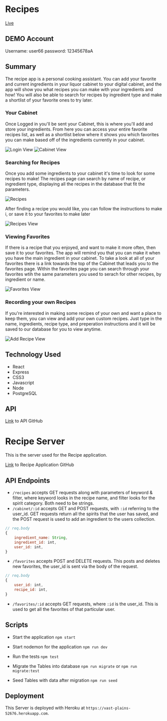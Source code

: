 # Recipes

[Live](https://capstone-client.seyiariyo.vercel.app)

## DEMO Account

Username: user66
password: 12345678aA

## Summary

The recipe app is a personal cooking assistant. You can add your favorite and current ingredients in your liquor cabinet to your digital cabinet, and the app will show you what recipes you can make with your ingredients and how! You will also be able to search for recipes by ingredient type and make a shortlist of your favorite ones to try later.

### Your Cabinet

Once Logged in you'll be sent your Cabinet, this is where you'll add and store your ingredients. From here you can access your entire favorite recipes list, as well as a shortlist below where it shows you which favorites you can make based off of the ingredients currently in your cabinet.

![Login View](./READMEimg/login.png)
![Cabinet View](./READMEimg/Cabinet.png)

### Searching for Recipes

Once you add some ingredients to your cabinet it's time to look for some recipes to make! The recipes page can search by name of recipe, or ingredient type, displaying all the recipes in the database that fit the parameters.

![Recipes](./READMEimg/recipes.png)

After finding a recipe you would like, you can follow the instructions to make i, or save it to your favorites to make later

![Recipes View](./READMEimg/ViewRecipes.png)

### Viewing Favorites

If there is a recipe that you enjoyed, and want to make it more often, then save it to your favorites. The app will remind you that you can make it when you have the main ingredient in your cabinet. To take a look at all of your favorites there is a link towards the top of the Cabinet that leads you to the favorites page. Within the favorites page you can search through your favorites wtih the same parameters you used to serach for other recipes, by ingredient or name.

![Favorites View](./READMEimg/favorites.png)

### Recording your own Recipes

If you're interested in making some recipes of your own and want a place to keep them, you can view and add your own custom recipes. Just type in the name, ingredients, recipe type, and preperation instructions and it will be saved to our database for you to view anytime.

![Add Recipe View](./READMEimg/addRecipe.png)

## Technology Used

- React
- Express
- CSS3
- Javascript
- Node
- PostgreSQL

## API

[Link](https://github.com/SeyiAriyo/capstone-server) to API GitHub

# Recipe Server

This is the server used for the Recipe application.

[Link](https://github.com/SeyiAriyo/capstone-server) to Recipe Application GitHub

## API Endpoints

+ `/recipes` accepts GET requests along with parameters of keyword & filter, where keyword looks in the recipe name, and filter looks for the spirit category. Both need to be strings.
+ `/cabinet/:id` accepts GET and POST requests, with `:id` referring to the user_id. GET requests return all the spirits that the user has saved, and the POST request is used to add an ingredient to the users collection.

```js
// req.body
{
    ingredient_name: String,
    ingredient_id: int,
    user_id: int,
}	
```

+ `/favorites` accepts POST and DELETE requests. This posts and deletes new favorites, the user_id is sent via the body of the request.
```js
// req.body
{  
    user_id: int,
    recipe_id: int,
}	
```

+ `/favorites/:id` accepts GET requests, where `:id` is the user_id. This is used to get all the favorites of that particular user.

## Scripts

+ Start the application `npm start`

+ Start nodemon for the application `npm run dev`

+ Run the tests `npm test`

+ Migrate the Tables into database ` npm run migrate ` or ` npm run migrate:test `

+ Seed Tables with data after migration `npm run seed`

## Deployment

This Server is deployed with Heroku at `https://vast-plains-52676.herokuapp.com`.